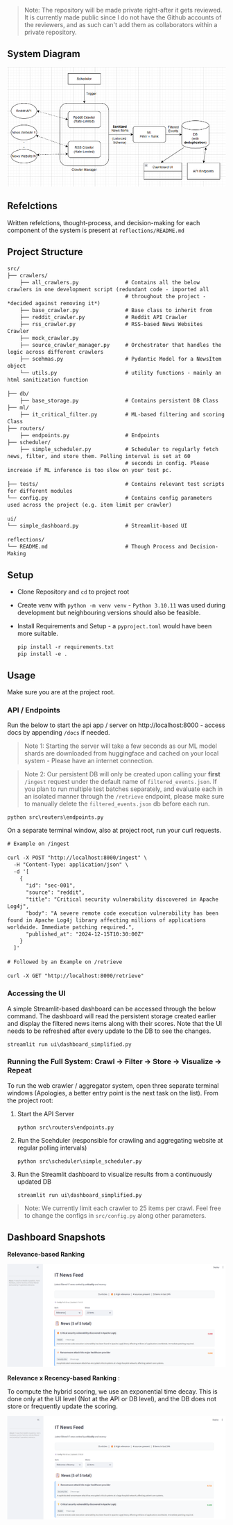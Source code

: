 > Note: The repository will be made private right-after it gets reviewed. It is currently made public since I do not have the Github accounts of the reviewers, and as such can't add them as collaborators within a private repository.

## System Diagram

<img src="./media/system_diagram.png" alt="System Diagram">

## Refelctions

Written refelctions, thought-process, and decision-making for each component of the system is present at `reflections/README.md`

## Project Structure

```
src/
├── crawlers/
    ├── all_crawlers.py               # Contains all the below crawlers in one development script (redundant code - imported all
                                      # throughout the project - *decided against removing it*)
    ├── base_crawler.py               # Base class to inherit from    
    ├── reddit_crawler.py             # Reddit API Crawler
    ├── rss_crawler.py                # RSS-based News Websites Crawler
    ├── mock_crawler.py
    ├── source_crawler_manager.py     # Orchestrator that handles the logic across different crawlers
    ├── scehmas.py                    # Pydantic Model for a NewsItem object
    └── utils.py                      # utility functions - mainly an html sanitization function

├── db/
    ├── base_storage.py               # Contains persistent DB Class
├── ml/
    ├── it_critical_filter.py         # ML-based filtering and scoring Class
├── routers/
    ├── endpoints.py                  # Endpoints
├── scheduler/
    ├── simple_scheduler.py           # Scheduler to regularly fetch news, filter, and store them. Polling interval is set at 60      
                                      # seconds in config. Please increase if ML inference is too slow on your test pc.

├── tests/                            # Contains relevant test scripts for different modules
└── config.py                         # Contains config parameters used across the project (e.g. item limit per crawler)

ui/
└── simple_dashboard.py               # Streamlit-based UI

reflections/
└── README.md                         # Though Process and Decision-Making
```

## Setup

- Clone Repository and `cd` to project root
- Create venv with `python -m venv venv` - `Python 3.10.11` was used during development but neighbouring versions should also be feasible.
- Install Requirements and Setup - a `pyproject.toml` would have been more suitable.
  
  ```
  pip install -r requirements.txt
  pip install -e .
  ```

## Usage

Make sure you are at the project root.

### API / Endpoints

Run the below to start the api app / server on http://localhost:8000 - access docs by appending `/docs` if needed.

> Note 1: Starting the server will take a few seconds as our ML model shards are downloaded from huggingface and cached on your local system - Please have an internet connection.

> Note 2: Our persistent DB will only be created upon calling your **first** `/ingest` request under the default name of `filtered_events.json`. If you plan to run multiple test batches separately, and evaluate each in an isolated manner through the `/retrieve` endpoint, please make sure to manually delete the `filtered_events.json` db before each run.

```
python src\routers\endpoints.py
```

On a separate terminal window, also at project root, run your curl requests.

```
# Example on /ingest

curl -X POST "http://localhost:8000/ingest" \
  -H "Content-Type: application/json" \
  -d '[
    {
      "id": "sec-001",
      "source": "reddit",
      "title": "Critical security vulnerability discovered in Apache Log4j",
      "body": "A severe remote code execution vulnerability has been found in Apache Log4j library affecting millions of applications worldwide. Immediate patching required.",
      "published_at": "2024-12-15T10:30:00Z"
    }
  ]'

# Followed by an Example on /retrieve

curl -X GET "http://localhost:8000/retrieve"
```

### Accessing the UI

A simple Streamlit-based dashboard can be accessed through the below command. The dashboard will read the persistent storage created earlier and display the filtered news items along with their scores. Note that the UI needs to be refreshed after every update to the DB to see the changes.

```
streamlit run ui\dashboard_simplified.py
```

### Running the Full System: Crawl → Filter → Store → Visualize → Repeat

To run the web crawler / aggregator system, open three separate terminal windows (Apologies, a better entry point is the next task on the list). From the project root:

1. Start the API Server
   ```
   python src\routers\endpoints.py
   ```
2. Run the Scehduler (responsible for crawling and aggregating website at regular polling intervals)
   ```
   python src\scheduler\simple_scheduler.py
   ```
3. Run the Streamlit dashboard to visualize results from a continuously updated DB
   ```
   streamlit run ui\dashboard_simplified.py
   ```

> Note: We currently limit each crawler to 25 items per crawl. Feel free to change the configs in `src/config.py` along other parameters.

## Dashboard Snapshots

**Relevance-based Ranking**

<img src="./media/ui_sorted_by_relevance.png" alt="Dashboard - Relevance">

**Relevance x Recency-based Ranking** :

To compute the hybrid scoring, we use an exponential time decay. This is done only at the UI level (Not at the API or DB level), and the DB does not store or frequently update the scoring.

<img src="./media/ui_sorted_by_relevancexrecency.png" alt="Dashboard - Relevance x Recency">
